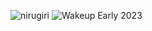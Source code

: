 ![nirugiri](https://img.shields.io/static/v1?label=nirugiri&message=1301743&color=ff69b4)
![Wakeup Early 2023](https://img.shields.io/badge/Wakeup_Early_2023-33/35-blue)
